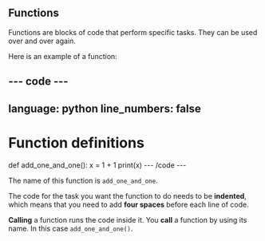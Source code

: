 <h2 class="c-project-heading--explainer">Functions</h2>

Functions are blocks of code that perform specific tasks. They can be used over and over again.

Here is an example of a function:

--- code ---
---
language: python
line_numbers: false
---
# Function definitions
def add_one_and_one():
    x = 1 + 1
    print(x)
--- /code ---

The name of this function is `add_one_and_one`. 

The code for the task you want the function to do needs to be **indented**, which means that you need to add **four spaces** before each line of code.

**Calling** a function runs the code inside it. You **call** a function by using its name. In this case `add_one_and_one()`.

